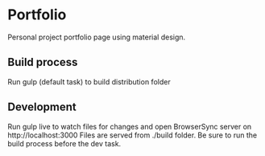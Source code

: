 # Portfolio
Personal project portfolio page using material design.

## Build process
Run gulp (default task) to build distribution folder

## Development
Run gulp live to watch files for changes and open BrowserSync server on http://localhost:3000
Files are served from ./build folder. Be sure to run the build process before the dev task.
